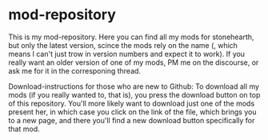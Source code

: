 # mod-repository
This is my mod-repository. Here you can find all my mods for stonehearth, but only the latest version, scince the mods rely on the name (, which means I can't just trow in version numbers and expect it to work).
If you really want an older version of one of my mods, PM me on the discourse, or ask me for it in the corresponing thread.

Download-instructions for those who are new to Github:
To download all my mods (if you really wanted to, that is), you press the download button on top of this repository.
You'll more likely want to download just one of the mods present her, in which case you click on the link of the file, which brings you to a new page, and there you'll find a new download button specifically for that mod.
